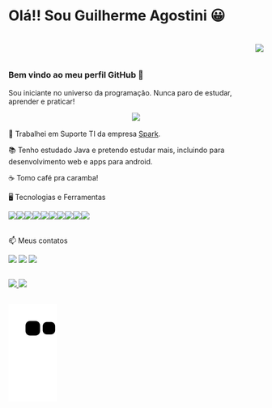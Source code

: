 # Olá!! Sou Guilherme Agostini 😀  <p align="right"><img src="https://user-images.githubusercontent.com/76624588/180626814-f2152939-775e-4585-87e9-5b65cc051ca2.png" width="200" hedight="600"></p>

### Bem vindo ao meu perfil GitHub 👋

Sou iniciante no universo da programação. Nunca paro de estudar, aprender e praticar!

<p align="center"><img src="https://user-images.githubusercontent.com/76624588/180625640-e1af5cbb-464f-4e88-85c4-e748edd3ef32.gif" width="300" hedight="600"></p>

🔭 Trabalhei em Suporte TI da empresa [Spark](https://www.sparkag.com.br/).

📚 Tenho estudado Java e pretendo estudar mais, incluindo para desenvolvimento web e apps para android.

☕ Tomo café pra caramba!

🖥️ Tecnologias e Ferramentas 

<img src="https://cdn.jsdelivr.net/gh/devicons/devicon/icons/java/java-original-wordmark.svg" width="50" hedight="50"/><img src="https://cdn.jsdelivr.net/gh/devicons/devicon/icons/git/git-original.svg" width="50" hedight="50"/><img src="https://cdn.jsdelivr.net/gh/devicons/devicon/icons/github/github-original.svg" width="50" hedight="50"/><img src="https://cdn.jsdelivr.net/gh/devicons/devicon/icons/gitlab/gitlab-original.svg" width="50" hedight="50"/><img src="https://cdn.jsdelivr.net/gh/devicons/devicon/icons/spring/spring-original.svg" width="50" hedight="50"/><img src="https://cdn.jsdelivr.net/gh/devicons/devicon/icons/postgresql/postgresql-original.svg" width="50" hedight="50"/><img src="https://cdn.jsdelivr.net/gh/devicons/devicon/icons/intellij/intellij-original.svg" width="50" hedight="50"/><img src="https://cdn.jsdelivr.net/gh/devicons/devicon/icons/vscode/vscode-original.svg" width="50" hedight="50"/><img
src="https://user-images.githubusercontent.com/76624588/205316595-f9a56dec-1e86-417a-a851-2069e2d8446d.png" width="50" hedight="50"/><img src="https://cdn.jsdelivr.net/gh/devicons/devicon/icons/android/android-original.svg" width="50" hedight="50"/>


##

📫 Meus contatos
<div>
<a href="https://instagram.com/agostini_gui" target="_blank"><img src="https://img.shields.io/badge/-Instagram-%23E4405F?style=for-the-badge&logo=instagram&logoColor=white" target="_blank"></a>
<a href="https://www.twitter.com/MeMeAgos" target="_blank"><img src="https://img.shields.io/badge/Twitter-1DA1F2?style=for-the-badge&logo=twitter&logoColor=white" target="_blank"></a>
<a href="https://www.linkedin.com/in/guilherme-agostini-685972122" target="_blank"><img src="https://img.shields.io/badge/-LinkedIn-%230077B5?style=for-the-badge&logo=linkedin&logoColor=white" target="_blank"></a>   
</div>

##

<div>
<a href="https://github.com/GuiAgost">
<img height="120em" src="https://github-readme-stats.vercel.app/api?username=GuiAgost&show_icons=true&theme=dracula&include_all_commits=true&count_private=true"/>
<img height="120em" src="https://github-readme-stats.vercel.app/api/top-langs/?username=GuiAgost&layout=compact&langs_count=7&theme=dracula"/>
</div>

##

![Snake animation](https://github.com/GuiAgost/Guiagost/blob/output/github-contribution-grid-snake.svg)

